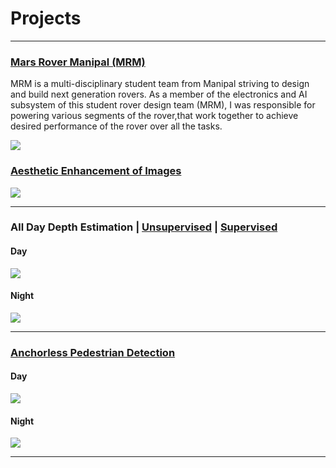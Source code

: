 # Projects
---
### [Mars Rover Manipal (MRM)](https://pooraniarvind.github.io/mrm)
MRM is a multi-disciplinary student team from Manipal striving to design and build next generation rovers. As a member of the electronics and AI subsystem of this student rover design team (MRM), I was responsible for powering various segments of the rover,that work together to achieve desired performance of the rover over all the tasks.


![](gifs/final_5dbdc1c4b982eb001444124b_509085.gif)


### [Aesthetic Enhancement of Images](https://anushl9o5.github.io/aesthetic)

![](aesthetic_samples/samples2.png)

---
### All Day Depth Estimation | [Unsupervised](https://anushl9o5.github.io/unsup_depth) | [Supervised](https://anushl9o5.github.io/sup_depth)    
#### Day

![](gifs/un_day_depth.gif)

#### Night

![](gifs/un_night_depth.gif)

--- 

### [Anchorless Pedestrian Detection](https://anushl9o5.github.io/pedestrian)
#### Day

![](gifs/day_fcos.gif)


#### Night

![](gifs/night_fcos.gif)

---
